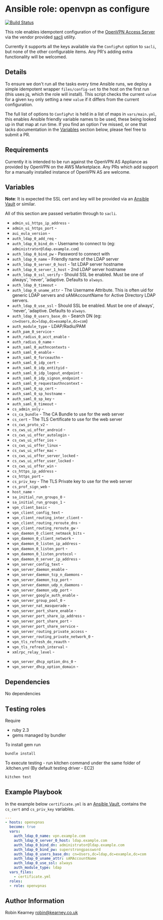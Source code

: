 # Ansible role: openvpn as configure

[![Build Status](https://travis-ci.org/rk295/ansible-role-openvpnas.svg?branch=master)](https://travis-ci.org/rk295/ansible-role-openvpnas)

This role enables idempotent configuration of the [OpenVPN Access Server] via the vendor provided [sacli] utility.

Currently it supports all the keys available via the `ConfigPut` option to `sacli`, but none of the other configurable items. Any PR's adding extra functionality will be welcomed.

## Details

To ensure we don't run all the tasks every time Ansible runs, we deploy a simple idempotent wrapper `files/config-set` to the host on the first run (this uses jq, which the role will install). This script checks the current `value` for a given `key` only setting a new `value` if it differs from the current configuration.

The full list of options to `ConfigPut` is held in a list of maps in `vars/main.yml`, this enables Ansible friendly variable names to be used, these being looked up in that map at run time. If you find an option I've missed, or one that lacks documentation in the [Variables](#variables) section below, please feel free to submit a PR.

## Requirements

Currently it is intended to be run against the OpenVPN AS Appliance as provided by OpenVPN on the AWS Marketplace. Any PRs which add support for a manually installed instance of OpenVPN AS are welcome.

## Variables

**Note**: It is expected the SSL cert and key will be provided via an [Ansible Vault] or similar.

All of this section are passed verbatim through to `sacli`.

* `admin_ui_https_ip_address` -
* `admin_ui_https_port` -
* `aui_eula_version` -
* `auth_ldap_0_add_req` -
* `auth_ldap_0_bind_dn` - Username to connect to (eg: `administrator@ldap.example.com`)
* `auth_ldap_0_bind_pw` - Password to connect with
* `auth_ldap_0_name` - Friendly name of the LDAP server
* `auth_ldap_0_server_0_host` - 1st LDAP server hostname
* `auth_ldap_0_server_1_host` - 2nd  LDAP server hostname
* `auth_ldap_0_ssl_verify` - Should SSL be enabled. Must be one of always', 'never', 'adaptive. Defaults to `always`.
* `auth_ldap_0_timeout` -
* `auth_ldap_0_uname_attr` - The Username Attribute. This is often uid for generic LDAP servers and sAMAccountName for Active Directory LDAP servers.
* `auth_ldap_0_use_ssl` - Should SSL be enabled. Must be one of always', 'never', 'adaptive. Defaults to `always`.
* `auth_ldap_0_users_base_dn` - Search DN (eg: `cn=Users,dc=ldap,dc=example,dc=com`)
* `auth_module_type` - LDAP/Radiu/PAM
* `auth_pam_0_service` -
* `auth_radius_0_acct_enable` -
* `auth_radius_0_name` -
* `auth_saml_0_authncontexts` - 
* `auth_saml_0_enable` - 
* `auth_saml_0_forceauthn` - 
* `auth_saml_0_idp_cert` - 
* `auth_saml_0_idp_entityid` - 
* `auth_saml_0_idp_logout_endpoint` - 
* `auth_saml_0_idp_signon_endpoint` - 
* `auth_saml_0_requestauthncontext` - 
* `auth_saml_0_sp_cert` - 
* `auth_saml_0_sp_hostname` - 
* `auth_saml_0_sp_key` - 
* `auth_saml_0_timeout` - 
* `cs_admin_only` -
* `cs_ca_bundle` - The CA Bundle to use for the web server
* `cs_cert` - The TLS Certificate to use for the web server
* `cs_cws_proto_v2` -
* `cs_cws_ui_offer_android` -
* `cs_cws_ui_offer_autologin` -
* `cs_cws_ui_offer_ios` -
* `cs_cws_ui_offer_linux` -
* `cs_cws_ui_offer_mac` -
* `cs_cws_ui_offer_server_locked` -
* `cs_cws_ui_offer_user_locked` -
* `cs_cws_ui_offer_win` -
* `cs_https_ip_address` -
* `cs_https_port` -
* `cs_priv_key` - The TLS Private key to use for the web server
* `cs_prof_sign_web` -
* `host_name` -
* `sa_initial_run_groups_0` -
* `sa_initial_run_groups_1` -
* `vpn_client_basic` -
* `vpn_client_config_text` -
* `vpn_client_routing_inter_client` -
* `vpn_client_routing_reroute_dns` -
* `vpn_client_routing_reroute_gw` -
* `vpn_daemon_0_client_netmask_bits` -
* `vpn_daemon_0_client_network` -
* `vpn_daemon_0_listen_ip_address` -
* `vpn_daemon_0_listen_port` -
* `vpn_daemon_0_listen_protocol` -
* `vpn_daemon_0_server_ip_address` -
* `vpn_server_config_text` -
* `vpn_server_daemon_enable` -
* `vpn_server_daemon_tcp_n_daemons` -
* `vpn_server_daemon_tcp_port` -
* `vpn_server_daemon_udp_n_daemons` -
* `vpn_server_daemon_udp_port` -
* `vpn_server_google_auth_enable` -
* `vpn_server_group_pool_0` -
* `vpn_server_nat_masquerade` -
* `vpn_server_port_share_enable` -
* `vpn_server_port_share_ip_address` -
* `vpn_server_port_share_port` -
* `vpn_server_port_share_service` -
* `vpn_server_routing_private_access` -
* `vpn_server_routing_private_network_0` -
* `vpn_tls_refresh_do_reauth` -
* `vpn_tls_refresh_interval` -
* `xmlrpc_relay_level` -
- `vpn_server_dhcp_option_dns_0` -
- `vpn_server_dhcp_option_domain` -


## Dependencies

No dependencies

## Тesting roles

Require

* ruby 2.3
* gems managed by bundler

To install gem run

```sh
bundle install
```

To execute testing - run kitchen command under the same folder of .kitchen.yml (By default testing driver - EC2)

```sh
kitchen test
```

## Example Playbook

In the example below `certificate.yml` is an [Ansible Vault], contains the `cs_cert` and `cs_priv_key` variables.

```yaml
---
- hosts: openvpnas
  become: true
  vars:
    auth_ldap_0_name: vpn.example.com
    auth_ldap_0_server_0_host: ldap.example.com
    auth_ldap_0_bind_dn: administrator@ldap.example.com
    auth_ldap_0_bind_pw: superstrongpassword
    auth_ldap_0_users_base_dn: cn=Users,dc=ldap,dc=example,dc=com
    auth_ldap_0_uname_attr: sAMAccountName
    auth_ldap_0_use_ssl: always
    auth_module_type: ldap
  vars_files:
    - certificate.yml
  roles:
  - role: openvpnas
```

## Author Information

Robin Kearney <robin@kearney.co.uk>

[Ansible Vault]: https://docs.ansible.com/ansible/2.4/vault.html
[sacli]: https://docs.openvpn.net/command-line/
[OpenVPN Access Server]: https://openvpn.net/vpn-server/
